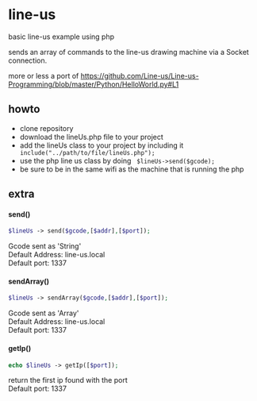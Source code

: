 # line-us
basic line-us example using php

sends an array of commands to the line-us drawing machine via a Socket connection.

more or less a port of https://github.com/Line-us/Line-us-Programming/blob/master/Python/HelloWorld.py#L1


## howto

- clone repository
- download the lineUs.php file to your project
- add the lineUs class to your project by including it ``` include("../path/to/file/lineUs.php");```
- use the php line us class by doing ``` $lineUs->send($gcode);```
- be sure to be in the same wifi as the machine that is running the php

## extra

#### send()
```php
$lineUs -> send($gcode,[$addr],[$port]);
```
Gcode sent as 'String'  
Default Address: line-us.local  
Default port: 1337   

#### sendArray()
```php
$lineUs -> sendArray($gcode,[$addr],[$port]);
```
Gcode sent as 'Array'  
Default Address: line-us.local  
Default port: 1337   

#### getIp()
```php
echo $lineUs -> getIp([$port]);
```
return the first ip found with the port  
Default port: 1337  
